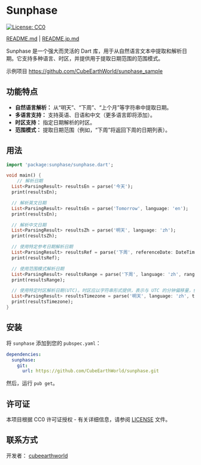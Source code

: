 # Sunphase

[![License: CC0](https://img.shields.io/badge/License-CC0_1.0-lightgrey.svg)](http://creativecommons.org/publicdomain/zero/1.0/)

[README.md](README.md) | [README.jp.md](README.jp.md)

Sunphase 是一个强大而灵活的 Dart 库，用于从自然语言文本中提取和解析日期。它支持多种语言、时区，并提供用于提取日期范围的范围模式。

示例项目 https://github.com/CubeEarthWorld/sunphase_sample

## 功能特点

*   **自然语言解析：** 从“明天”、“下周”、“上个月”等字符串中提取日期。
*   **多语言支持：** 支持英语、日语和中文（更多语言即将添加）。
*   **时区支持：** 指定日期解析的时区。
*   **范围模式：** 提取日期范围（例如，“下周”将返回下周的日期列表）。

## 用法

```dart
import 'package:sunphase/sunphase.dart';

void main() {
    // 解析日期
  List<ParsingResult> resultsEn = parse('今天');
  print(resultsEn);

  // 解析英文日期
  List<ParsingResult> resultsEn = parse('Tomorrow', language: 'en');
  print(resultsEn);

  // 解析中文日期
  List<ParsingResult> resultsZh = parse('明天', language: 'zh');
  print(resultsZh);

  // 使用特定参考日期解析日期
  List<ParsingResult> resultsRef = parse('下周', referenceDate: DateTime(2021, 2, 4));
  print(resultsRef);

  // 使用范围模式解析日期
  List<ParsingResult> resultsRange = parse('下周', language: 'zh', rangeMode: true);
  print(resultsRange);

  // 使用特定时区解析日期(UTC)。时区应以字符串形式提供，表示与 UTC 的分钟偏移量，例如，Asia/Shanghai 为 "480"。
  List<ParsingResult> resultsTimezone = parse('明天', language: 'zh', timezone: '480');
  print(resultsTimezone);
}
```

## 安装

将 `sunphase` 添加到您的 `pubspec.yaml`：

```yaml
dependencies:
  sunphase:
    git:
      url: https://github.com/CubeEarthWorld/sunphase.git
```

然后，运行 `pub get`。

## 许可证

本项目根据 CC0 许可证授权 - 有关详细信息，请参阅 [LICENSE](LICENSE) 文件。

## 联系方式

开发者： [cubeearthworld](https://x.com/cubeearthworld)
